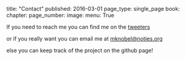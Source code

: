 title: "Contact"
published: 2016-03-01
page_type: single_page
book:
chapter:
page_number:
image:
menu: True

If you need to reach me you can find me on the [tweeters]("https://twitter.com/chipperdoodles")

or if you really want you can email me at [mknobel@noties.org]("mknobel@noties.org")

else you can keep track of the project on the github page!
